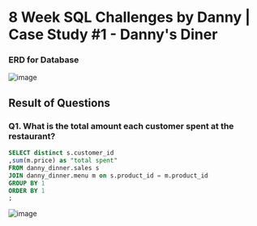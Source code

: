 # 8 Week SQL Challenges by Danny | Case Study #1 - Danny's Diner
### ERD for Database
![image](https://github.com/user-attachments/assets/fd3e1711-dddc-407c-aa7a-893a56459b14)
## Result of Questions
### Q1. What is the total amount each customer spent at the restaurant?
```sql
SELECT distinct s.customer_id
,sum(m.price) as "total spent"
FROM danny_dinner.sales s
JOIN danny_dinner.menu m on s.product_id = m.product_id
GROUP BY 1
ORDER BY 1
;
```
![image](https://github.com/user-attachments/assets/932a87a5-582e-4f80-b2cd-226eaeb9f13a)

